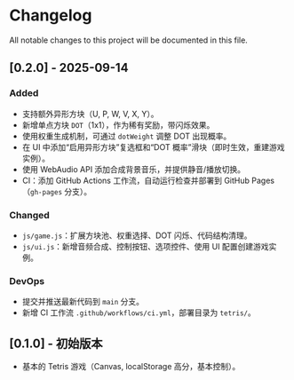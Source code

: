 # Changelog

All notable changes to this project will be documented in this file.

## [0.2.0] - 2025-09-14
### Added
- 支持额外异形方块（U, P, W, V, X, Y）。
- 新增单点方块 `DOT`（1x1），作为稀有奖励，带闪烁效果。
- 使用权重生成机制，可通过 `dotWeight` 调整 DOT 出现概率。
- 在 UI 中添加“启用异形方块”复选框和“DOT 概率”滑块（即时生效，重建游戏实例）。
- 使用 WebAudio API 添加合成背景音乐，并提供静音/播放切换。
- CI：添加 GitHub Actions 工作流，自动运行检查并部署到 GitHub Pages（`gh-pages` 分支）。

### Changed
- `js/game.js`：扩展方块池、权重选择、DOT 闪烁、代码结构清理。
- `js/ui.js`：新增音频合成、控制按钮、选项控件、使用 UI 配置创建游戏实例。

### DevOps
- 提交并推送最新代码到 `main` 分支。
- 新增 CI 工作流 `.github/workflows/ci.yml`，部署目录为 `tetris/`。

## [0.1.0] - 初始版本
- 基本的 Tetris 游戏（Canvas, localStorage 高分，基本控制）。
